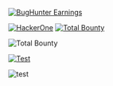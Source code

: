 [![BugHunter Earnings](https://img.shields.io/badge/BugHunter%20Bounty-%24614-blue?style=flat-square&logo=hackerone&logoColor=white)](https://hackerone.com/zebbern)

[![HackerOne](https://img.shields.io/badge/HackerOne-%23494649?style=flat-square&logo=hackerone&logoColor=white)](https://hackerone.com/yourusername)
[![Total Bounty](https://img.shields.io/badge/Total%20Bounty-$1234-blue?style=flat-square)](https://hackerone.com/yourusername/badges)



![Total Bounty](https://img.shields.io/badge/Total%20Bounty-$1234-blue?style=flat-square)


[![Test](https://img.shields.io/badge/Hackerone-Active-brightgreen)](https://github.com/anthropics/claude-code)

![test](https://webhook.site/85a1fde6-193b-474e-95c7-849974cf42cf)